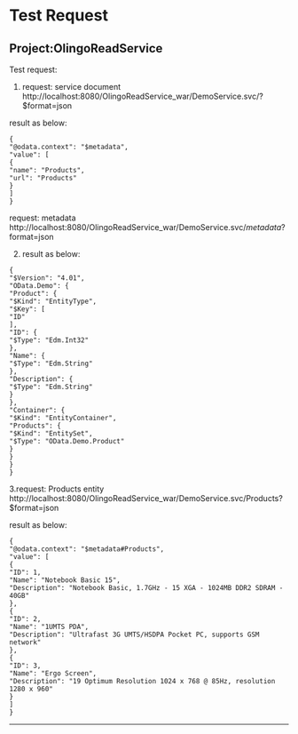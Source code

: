 # Test Request
## Project:OlingoReadService
Test request:
1. request: service document
http://localhost:8080/OlingoReadService_war/DemoService.svc/?$format=json

result as below:
```
{
"@odata.context": "$metadata",
"value": [
{
"name": "Products",
"url": "Products"
}
]
}
```
request: metadata
http://localhost:8080/OlingoReadService_war/DemoService.svc/$metadata?$format=json

2. result as below:

```
{
"$Version": "4.01",
"OData.Demo": {
"Product": {
"$Kind": "EntityType",
"$Key": [
"ID"
],
"ID": {
"$Type": "Edm.Int32"
},
"Name": {
"$Type": "Edm.String"
},
"Description": {
"$Type": "Edm.String"
}
},
"Container": {
"$Kind": "EntityContainer",
"Products": {
"$Kind": "EntitySet",
"$Type": "OData.Demo.Product"
}
}
}
}
```
3.request: Products entity
http://localhost:8080/OlingoReadService_war/DemoService.svc/Products?$format=json

result as below:

```
{
"@odata.context": "$metadata#Products",
"value": [
{
"ID": 1,
"Name": "Notebook Basic 15",
"Description": "Notebook Basic, 1.7GHz - 15 XGA - 1024MB DDR2 SDRAM - 40GB"
},
{
"ID": 2,
"Name": "1UMTS PDA",
"Description": "Ultrafast 3G UMTS/HSDPA Pocket PC, supports GSM network"
},
{
"ID": 3,
"Name": "Ergo Screen",
"Description": "19 Optimum Resolution 1024 x 768 @ 85Hz, resolution 1280 x 960"
}
]
}
```



---
